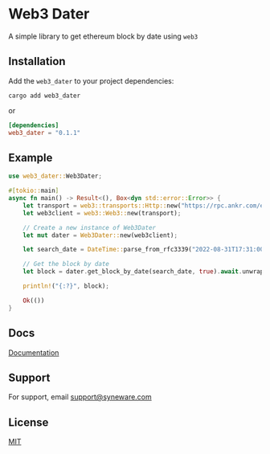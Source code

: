 # Web3 Dater

A simple library to get ethereum block by date using `web3`

## Installation

Add the `web3_dater` to your project dependencies:

```shell
cargo add web3_dater
```

or

```toml
[dependencies]
web3_dater = "0.1.1"
```

## Example

```rust
use web3_dater::Web3Dater;

#[tokio::main]
async fn main() -> Result<(), Box<dyn std::error::Error>> {
    let transport = web3::transports::Http::new("https://rpc.ankr.com/eth").unwrap();
    let web3client = web3::Web3::new(transport);

    // Create a new instance of Web3Dater
    let mut dater = Web3Dater::new(web3client);

    let search_date = DateTime::parse_from_rfc3339("2022-08-31T17:31:00+00:00").unwrap();

    // Get the block by date
    let block = dater.get_block_by_date(search_date, true).await.unwrap();

    println!("{:?}", block);

    Ok(())
}
```

## Docs

[Documentation](https://docs.rs/web3_dater)

## Support

For support, email support@syneware.com

## License

[MIT](LICENSE)
